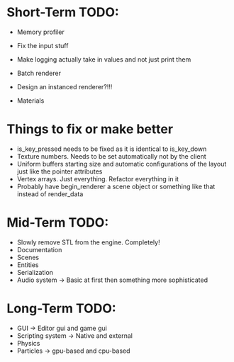# Short-Term TODO:
- Memory profiler 
- Fix the input stuff 
- Make logging actually take in values and not just print them

- Batch renderer
- Design an instanced renderer?!!!
- Materials

# Things to fix or make better 
- is_key_pressed needs to be fixed as it is identical to is_key_down
- Texture numbers. Needs to be set automatically not by the client
- Uniform buffers starting size and automatic configurations of the layout just like the pointer attributes
- Vertex arrays. Just everything. Refactor everything in it
- Probably have begin_renderer a scene object or something like that instead of render_data

# Mid-Term TODO:
- Slowly remove STL from the engine. Completely!
- Documentation
- Scenes
- Entities
- Serialization
- Audio system -> Basic at first then something more sophisticated

# Long-Term TODO:
- GUI -> Editor gui and game gui
- Scripting system -> Native and external
- Physics
- Particles -> gpu-based and cpu-based 
